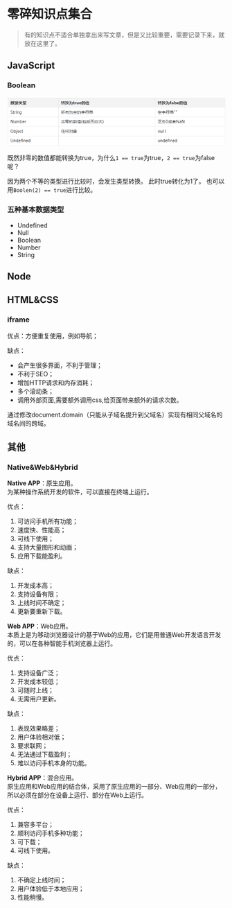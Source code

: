 # 零碎知识点集合
> 有的知识点不适合单独拿出来写文章，但是又比较重要，需要记录下来，就放在这里了。

## JavaScript
### Boolean
![](img/boolean.png)

既然非零的数值都能转换为true，为什么`1 == true`为true，`2 == true`为false呢？  

因为两个不等的类型进行比较时，会发生类型转换。  此时true转化为1了。
也可以用`Boolen(2) == true`进行比较。

### 五种基本数据类型
* Undefined
* Null
* Boolean
* Number
* String

## Node

## HTML&CSS
### iframe
优点：方便重复使用，例如导航；
	
缺点：

* 会产生很多界面，不利于管理；
* 不利于SEO；
* 增加HTTP请求和内存消耗；
* 多个滚动条；
* 调用外部页面,需要额外调用css,给页面带来额外的请求次数。

通过修改document.domain（只能从子域名提升到父域名）实现有相同父域名的域名间的跨域。


## 其他
### Native&Web&Hybrid
**Native APP**：原生应用。   
为某种操作系统开发的软件，可以直接在终端上运行。

优点：   
1. 可访问手机所有功能；  
2. 速度快、性能高；  
3. 可线下使用；  
4. 支持大量图形和动画；  
5. 应用下载能盈利。  

缺点：  
1. 开发成本高；  
2. 支持设备有限；  
3. 上线时间不确定；  
4. 更新要重新下载。

**Web APP**：Web应用。  
本质上是为移动浏览器设计的基于Web的应用，它们是用普通Web开发语言开发的，可以在各种智能手机浏览器上运行。

优点：  
1. 支持设备广泛；
2. 开发成本较低；
3. 可随时上线；
4. 无需用户更新。

缺点：  
1. 表现效果略差；
2. 用户体验相对低；
3. 要求联网；
4. 无法通过下载盈利；
5. 难以访问手机本身的功能。

**Hybrid APP**：混合应用。  
原生应用和Web应用的结合体，采用了原生应用的一部分、Web应用的一部分，所以必须在部分在设备上运行、部分在Web上运行。

优点：  
1. 兼容多平台；
2. 顺利访问手机多种功能；
3. 可下载；
4. 可线下使用。

缺点：  
1. 不确定上线时间；
2. 用户体验低于本地应用；
3. 性能稍慢。 